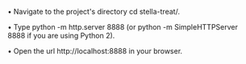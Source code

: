 •	Navigate to the project's directory cd stella-treat/.

•	Type python -m http.server 8888 (or python -m SimpleHTTPServer 8888 if you are using Python 2).

•	Open the url http://localhost:8888 in your browser.
